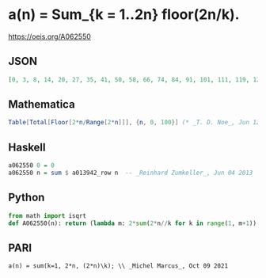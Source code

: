 # a\(n\) \= Sum\_\{k \= 1\.\.2n\} floor\(2n/k\)\.
https://oeis.org/A062550
## JSON
```JSON
[0, 3, 8, 14, 20, 27, 35, 41, 50, 58, 66, 74, 84, 91, 101, 111, 119, 127, 140, 146, 158, 168, 176, 186, 198, 207, 217, 227, 239, 247, 261, 267, 280, 292, 300, 312, 326, 332, 344, 356, 368, 377, 391, 399, 411, 425, 435, 443, 459, 467, 482, 492, 502, 514, 528]
```
## Mathematica
```Mathematica
Table[Total[Floor[2*n/Range[2*n]]], {n, 0, 100}] (* _T. D. Noe_, Jun 12 2013 *)
```
## Haskell
```Haskell
a062550 0 = 0
a062550 n = sum $ a013942_row n  -- _Reinhard Zumkeller_, Jun 04 2013
```
## Python
```Python
from math import isqrt
def A062550(n): return (lambda m: 2*sum(2*n//k for k in range(1, m+1))-m*m)(isqrt(2*n)) # _Chai Wah Wu_, Oct 09 2021
```
## PARI
```PARI
a(n) = sum(k=1, 2*n, (2*n)\k); \\ _Michel Marcus_, Oct 09 2021
```
